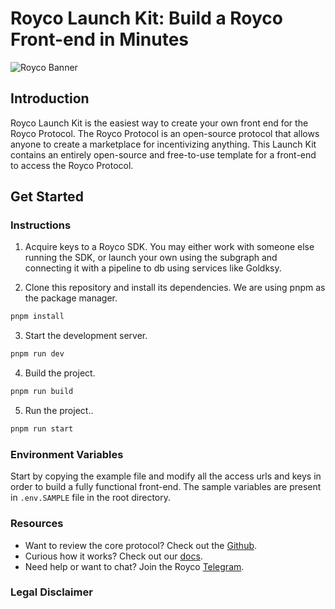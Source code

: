 ﻿# Royco Launch Kit: Build a Royco Front-end in Minutes

![Royco Banner](./royco-launch-kit.png)

## Introduction

Royco Launch Kit is the easiest way to create your own front end for the Royco Protocol. The Royco Protocol is an open-source protocol that allows anyone to create a marketplace for incentivizing anything. This Launch Kit contains an entirely open-source and free-to-use template for a front-end to access the Royco Protocol.

## Get Started

### Instructions

1. Acquire keys to a Royco SDK. You may either work with someone else running the SDK, or launch your own using the subgraph and connecting it with a pipeline to db using services like Goldksy.

2. Clone this repository and install its dependencies. We are using pnpm as the package manager.

```bash
pnpm install
```

3. Start the development server.

```bash
pnpm run dev
```

4. Build the project.

```bash
pnpm run build
```

5. Run the project..

```bash
pnpm run start
```

### Environment Variables

Start by copying the example file and modify all the access urls and keys in order to build a fully functional front-end. The sample variables are present in `.env.SAMPLE` file in the root directory.

### Resources

- Want to review the core protocol? Check out the [Github](https://github.com/roycoprotocol/royco).
- Curious how it works? Check out our [docs](https://docs.royco.org/).
- Need help or want to chat? Join the Royco [Telegram](https://t.me/roycogroup).

### Legal Disclaimer
